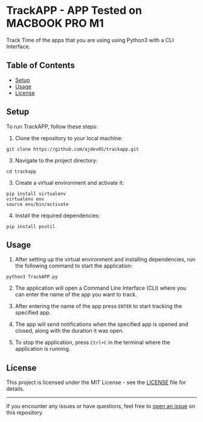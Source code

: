 # TrackAPP - APP Tested on MACBOOK PRO M1
Track Time of the apps that you are using using Python3 with a CLI Interface.

## Table of Contents

- [Setup](#setup)
- [Usage](#usage)
- [License](#license)

## Setup

To run TrackAPP, follow these steps:

1. Clone the repository to your local machine:
```
git clone https://github.com/ajdev05/trackapp.git
```


3. Navigate to the project directory:

```
cd trackapp
```


3. Create a virtual environment and activate it:

```
pip install virtualenv
virtualenv env
source env/bin/activate
```


4. Install the required dependencies:

```
pip install psutil 
```


## Usage

1. After setting up the virtual environment and installing dependencies, run the following command to start the application:

```
python3 TrackAPP.py
```


2. The application will open a Command Line Interface (CLI) where you can enter the name of the app you want to track.

3. After entering the name of the app press ``ENTER`` to start tracking the specified app.

4. The app will send notifications when the specified app is opened and closed, along with the duration it was open.

5. To stop the application, press `Ctrl+C` in the terminal where the application is running.

## License

This project is licensed under the MIT License - see the [LICENSE](LICENSE) file for details.

---
If you encounter any issues or have questions, feel free to [open an issue](https://github.com/ajdev05/TrackAPP/issues) on this repository.

